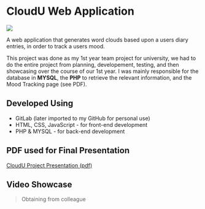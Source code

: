 # CloudU Web Application
[![](https://img.shields.io/badge/GitHub-CloudU--1st--year--project-brightgreen)](https://github.com/Mozzer2310/CloudU-1st-year-project)

A web application that generates word clouds based upon a users diary entries, in order to track a users mood.

This project was done as my 1st year team project for university, we had to do the entire project from planning, developement, testing, and then showcasing over the course of our 1st year. I was mainly responsible for the database in **MYSQL**, the **PHP** to retrieve the relevant information, and the Mood Tracking page (see PDF).

## Developed Using
- GitLab (later imported to my GitHub for personal use)
- HTML, CSS, JavaScript - for front-end development
- PHP & MYSQL - for back-end development

## PDF used for Final Presentation
[CloudU Project Presentation (pdf)](/pdf/cloudU-presentation.pdf)

## Video Showcase
> Obtaining from colleague
